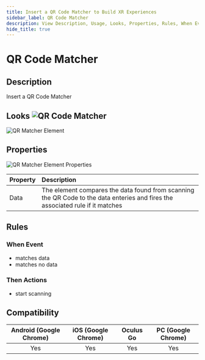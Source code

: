 ```yaml
---
title: Insert a QR Code Matcher to Build XR Experiences
sidebar_label: QR Code Matcher
description: View Description, Usage, Looks, Properties, Rules, When Events, Then Actions, Compatibility, Tutorials to Insert a QR Code Matcher in GMetri XR experiences.
hide_title: true
---
```


# QR Code Matcher

## Description

Insert a QR Code Matcher

## Looks ![QR Code Matcher](https://s.vrgmetri.com/gb-web/portal-docs/assets/img/svg/QRcode_readerB.svg#icon/) 

![QR Matcher Element](https://r.vrgmetri.com/image/q_90/gb-web/portal-docs/assets/img/screenshots/QR_Matcher_Element.jpg#boxShadow/)

## Properties

![QR Matcher Element Properties](https://r.vrgmetri.com/image/q_90/gb-web/portal-docs/assets/img/screenshots/QR_Matcher_Element_properties.png.jpg#boxShadow/)

| Property | Description                                                                                                                          |
| :------- | :----------------------------------------------------------------------------------------------------------------------------------- |
| Data     | The element compares the data found from scanning the QR Code to the data enteries and fires the associated rule if it matches |

##  Rules

###  When Event

- matches data
- matches no data

###  Then Actions

- start scanning

## Compatibility

| Android (Google Chrome) | iOS (Google Chrome) | Oculus Go | PC (Google Chrome) |
| :---------------------: | :-----------------: | :-------: | :----------------: |
|           Yes           |         Yes         |    Yes    |        Yes         |
